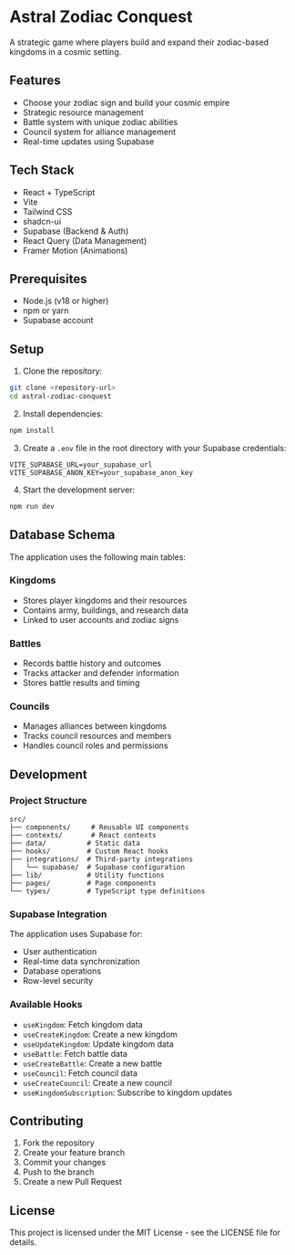 # Astral Zodiac Conquest

A strategic game where players build and expand their zodiac-based kingdoms in a cosmic setting.

## Features

- Choose your zodiac sign and build your cosmic empire
- Strategic resource management
- Battle system with unique zodiac abilities
- Council system for alliance management
- Real-time updates using Supabase

## Tech Stack

- React + TypeScript
- Vite
- Tailwind CSS
- shadcn-ui
- Supabase (Backend & Auth)
- React Query (Data Management)
- Framer Motion (Animations)

## Prerequisites

- Node.js (v18 or higher)
- npm or yarn
- Supabase account

## Setup

1. Clone the repository:
```bash
git clone <repository-url>
cd astral-zodiac-conquest
```

2. Install dependencies:
```bash
npm install
```

3. Create a `.env` file in the root directory with your Supabase credentials:
```env
VITE_SUPABASE_URL=your_supabase_url
VITE_SUPABASE_ANON_KEY=your_supabase_anon_key
```

4. Start the development server:
```bash
npm run dev
```

## Database Schema

The application uses the following main tables:

### Kingdoms
- Stores player kingdoms and their resources
- Contains army, buildings, and research data
- Linked to user accounts and zodiac signs

### Battles
- Records battle history and outcomes
- Tracks attacker and defender information
- Stores battle results and timing

### Councils
- Manages alliances between kingdoms
- Tracks council resources and members
- Handles council roles and permissions

## Development

### Project Structure

```
src/
├── components/     # Reusable UI components
├── contexts/       # React contexts
├── data/          # Static data
├── hooks/         # Custom React hooks
├── integrations/  # Third-party integrations
│   └── supabase/  # Supabase configuration
├── lib/           # Utility functions
├── pages/         # Page components
└── types/         # TypeScript type definitions
```

### Supabase Integration

The application uses Supabase for:
- User authentication
- Real-time data synchronization
- Database operations
- Row-level security

### Available Hooks

- `useKingdom`: Fetch kingdom data
- `useCreateKingdom`: Create a new kingdom
- `useUpdateKingdom`: Update kingdom data
- `useBattle`: Fetch battle data
- `useCreateBattle`: Create a new battle
- `useCouncil`: Fetch council data
- `useCreateCouncil`: Create a new council
- `useKingdomSubscription`: Subscribe to kingdom updates

## Contributing

1. Fork the repository
2. Create your feature branch
3. Commit your changes
4. Push to the branch
5. Create a new Pull Request

## License

This project is licensed under the MIT License - see the LICENSE file for details.
